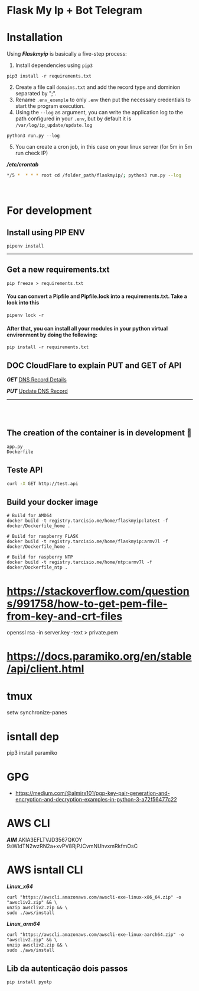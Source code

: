 # Flask My Ip + Bot Telegram
# Installation

Using ***Flaskmyip*** is basically a five-step process:
1. Install dependencies using `pip3`
```
pip3 install -r requirements.txt
```
2. Create a file call `domains.txt` and add the record type and dominion separated by ";".
3. Rename `.env_exemple` to only `.env` then put the necessary credentials to start the program execution.
4. Using the ```--log``` as argument, you can write the application log to the path configured in your `.env`, but by default it is `/var/log/ip_update/update.log`

```
python3 run.py --log
```
5. You can create a cron job, in this case on your linux server (for 5m in 5m run check IP)

***/etc/crontab***
```bash
*/5 *  * * * root cd /folder_path/flaskmyip/; python3 run.py --log
```
<br/>

# For development
## Install using PIP ENV
```
pipenv install
```
<hr/>

## Get a new requirements.txt
```
pip freeze > requirements.txt
```

#### You can convert a Pipfile and Pipfile.lock into a requirements.txt. Take a look into this
```
pipenv lock -r
```
#### After that, you can install all your modules in your python virtual environment by doing the following:
```
pip install -r requirements.txt
```


## DOC CloudFlare to explain PUT and GET of API
***GET***
<a href="https://api.cloudflare.com/#dns-records-for-a-zone-dns-record-details">
DNS Record Details
</a>

***PUT***
<a href="https://api.cloudflare.com/#dns-records-for-a-zone-update-dns-record">
Update DNS Record
</a> 

<hr/>
<br/>
<br/>

## The creation of the container is in development :raised_back_of_hand:
```
app.py
Dockerfile
```

## Teste API
```bash
curl -X GET http://test.api
```

## Build your docker image
```docker
# Build for AMD64
docker build -t registry.tarcisio.me/home/flaskmyip:latest -f docker/Dockerfile_home .

# Build for raspberry FLASK
docker build -t registry.tarcisio.me/home/flaskmyip:armv7l -f docker/Dockerfile_home .

# Build for raspberry NTP
docker build -t registry.tarcisio.me/home/ntp:armv7l -f docker/Dockerfile_ntp .
```

# https://stackoverflow.com/questions/991758/how-to-get-pem-file-from-key-and-crt-files
openssl rsa -in server.key -text > private.pem
# https://docs.paramiko.org/en/stable/api/client.html

# tmux 
setw synchronize-panes


# isntall dep
pip3 install paramiko


# GPG
- https://medium.com/@almirx101/pgp-key-pair-generation-and-encryption-and-decryption-examples-in-python-3-a72f56477c22


# AWS CLI
***AIM***
AKIA3EFLTVJD3567QKOY
9sWIdTN2wzRN2a+xvPV8RjPJCvmNUhvxmRkfmOsC


# AWS isntall CLI
***Linux_x64***
```
curl "https://awscli.amazonaws.com/awscli-exe-linux-x86_64.zip" -o "awscliv2.zip" && \
unzip awscliv2.zip && \
sudo ./aws/install
```

***Linux_arm64***
```
curl "https://awscli.amazonaws.com/awscli-exe-linux-aarch64.zip" -o "awscliv2.zip" && \
unzip awscliv2.zip && \
sudo ./aws/install
```

## Lib da autenticação dois passos
```
pip install pyotp
```
